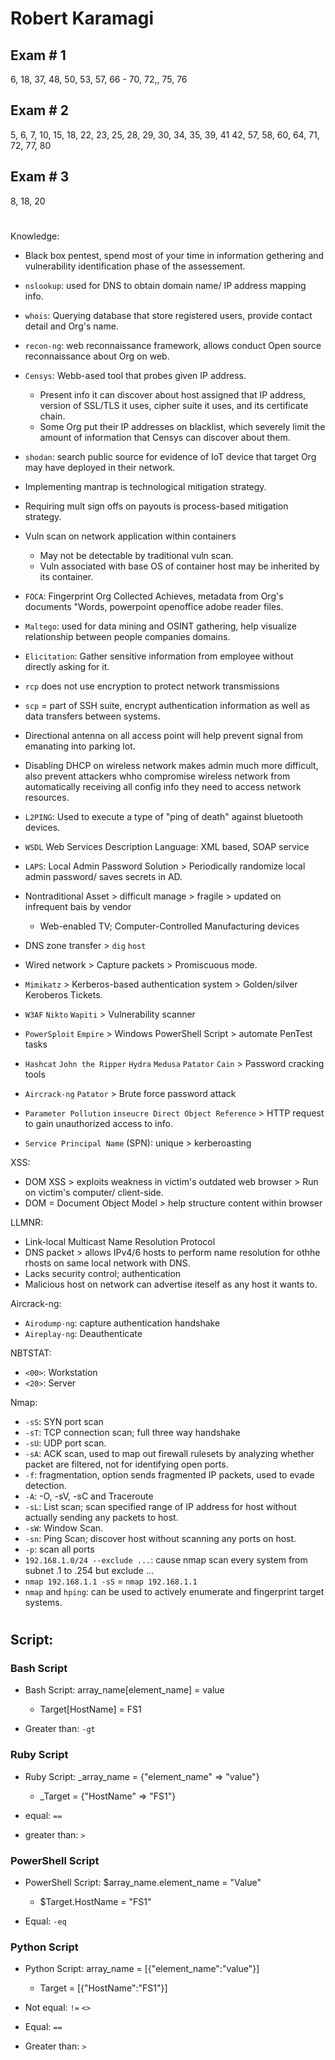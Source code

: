 # Robert Karamagi 

## Exam # 1

6, 18, 37, 48, 50, 53, 57, 66 - 70, 72,, 75, 76

## Exam # 2

5, 6, 7, 10, 15, 18, 22, 23, 25, 28, 29, 30, 34, 35, 39, 41 42, 57, 58, 60, 64, 71, 72, 77, 80

## Exam # 3

8, 18, 20

#

Knowledge:
- Black box pentest, spend most of your time in information gethering and vulnerability identification phase of the assessement.
- `nslookup`: used for DNS to obtain domain name/ IP address mapping info.
- `whois`: Querying database that store registered users, provide contact detail and Org's name.
- `recon-ng`: web reconnaissance framework, allows conduct Open source reconnaissance about Org on web.
- `Censys`: Webb-ased tool that probes given IP address.
  - Present info it can discover about host assigned that IP address, version of SSL/TLS it uses, cipher suite it uses, and its certificate chain.
  - Some Org put their IP addresses on blacklist, which severely limit the amount of information that Censys can discover about them.
- `shodan`: search public source for evidence of IoT device that target Org may have deployed in their network.
- Implementing mantrap is technological mitigation strategy.
- Requiring mult sign offs on payouts is process-based mitigation strategy.
- Vuln scan on network application within containers
  - May not be detectable by traditional vuln scan.
  - Vuln associated with base OS of container host may be inherited by its container.
- `FOCA`: Fingerprint Org Collected Achieves, metadata from Org's documents "Words, powerpoint openoffice adobe reader files.
- `Maltego`: used for data mining and OSINT gathering, help visualize relationship between  people  companies  domains.
- `Elicitation`: Gather sensitive information from employee without directly asking for it.
 
- `rcp` does not use encryption to protect network transmissions
- `scp` = part of SSH suite, encrypt authentication information as well as data transfers between systems.

- Directional antenna on all access point will help prevent signal from emanating into parking lot.
- Disabling DHCP on wireless network makes admin much more difficult, also prevent attackers whho compromise wireless network from automatically receiving all config info they need to access network resources.
- `L2PING`: Used to execute a type of "ping of death" against bluetooth devices.
- `WSDL` Web Services Description Language: XML based, SOAP service

- `LAPS`: Local Admin Password Solution > Periodically randomize local admin password/ saves secrets in AD.

- Nontraditional Asset > difficult manage > fragile > updated on infrequent bais by vendor
  - Web-enabled TV; Computer-Controlled Manufacturing devices

- DNS zone transfer > `dig` `host`

- Wired network > Capture packets > Promiscuous mode.
- `Mimikatz` > Kerberos-based authentication system > Golden/silver Keroberos Tickets.
- `W3AF` `Nikto` `Wapiti` > Vulnerability scanner
- `PowerSploit` `Empire` > Windows PowerShell Script > automate PenTest tasks
- `Hashcat` `John the Ripper` `Hydra` `Medusa`  `Patator`  `Cain` > Password cracking tools
- `Aircrack-ng` `Patator` > Brute force password attack

- `Parameter Pollution` `inseucre Direct Object Reference` > HTTP request to gain unauthorized access to info.

- `Service Principal Name` (SPN): unique > kerberoasting

XSS:
- DOM XSS > exploits weakness in victim's outdated web browser > Run on victim's computer/ client-side.
- DOM = Document Object Model > help structure content within browser

LLMNR: 
- Link-local Multicast Name Resolution Protocol
- DNS packet > allows IPv4/6 hosts to perform name resolution for othhe rhosts on same local network with DNS.
- Lacks security control; authentication
- Malicious host on network can advertise iteself as any host it wants to.

Aircrack-ng:
- `Airodump-ng`: capture authentication handshake
- `Aireplay-ng`: Deauthenticate

NBTSTAT:
- `<00>`: Workstation
- `<20>`: Server 

Nmap: 
- `-sS`: SYN port scan
- `-sT`: TCP connection scan; full three way handshake
- `-sU`: UDP port scan.
- `-sA`: ACK scan, used to map out firewall rulesets by analyzing whether packet are filtered, not for identifying open ports.
- `-f`: fragmentation, option sends fragmented IP packets, used to evade detection.
- `-A`: -O, -sV, -sC and Traceroute
- `-sL`: List scan; scan specified range of IP address for host without actually sending any packets to host.
- `-sW`: Window Scan.
- `-sn`: Ping Scan; discover host without scanning any ports on host.
- `-p`: scan all ports
- `192.168.1.0/24 --exclude ...`: cause nmap scan every system from subnet .1 to .254 but exclude ...
- `nmap 192.168.1.1 -sS` = `nmap 192.168.1.1`
- `nmap` and `hping`: can be used to actively enumerate and fingerprint target systems.

#

## Script:

### Bash Script

- Bash Script: array_name[element_name] = value
  - Target[HostName] = FS1

- Greater than: `-gt`

### Ruby Script
 
- Ruby Script: _array_name = {"element_name" => "value"}
  - _Target = {"HostName" => "FS1"}

- equal: `==`
- greater than: `>`


### PowerShell Script
 
- PowerShell Script: $array_name.element_name = "Value"
  - $Target.HostName = "FS1"

- Equal: `-eq`

### Python Script
 
- Python Script: array_name = [{"element_name":"value"}]
  - Target = [{"HostName":"FS1"}]
 
- Not equal: `!=` `<>`
- Equal: `==`
- Greater than: `>`
 
